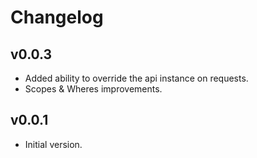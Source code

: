 # Changelog

## v0.0.3
- Added ability to override the api instance on requests.
- Scopes & Wheres improvements.

## v0.0.1
- Initial version.
